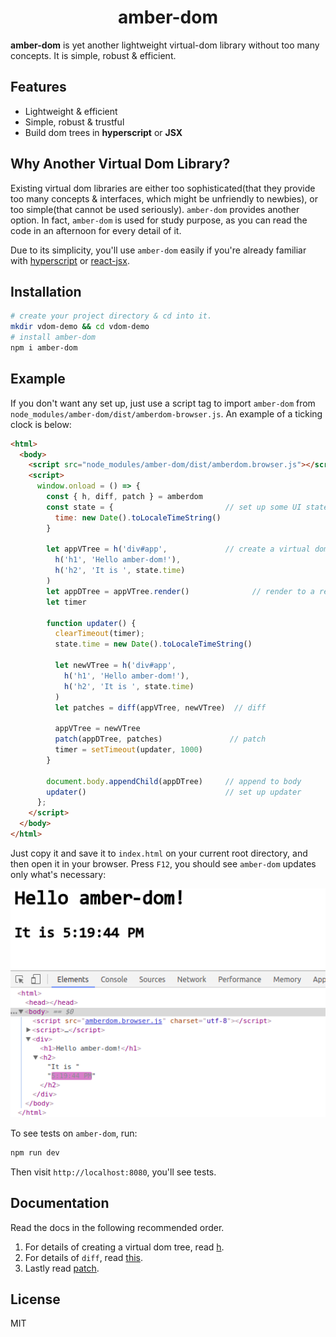 # <center>amber-dom</center>

**amber-dom** is yet another lightweight virtual-dom library without too many concepts. It is simple, robust & efficient.

## Features

- Lightweight & efficient
- Simple, robust & trustful
- Build dom trees in **hyperscript** or **JSX**

## Why Another Virtual Dom Library?

Existing virtual dom libraries are either too sophisticated(that they provide too many concepts & interfaces, which might be unfriendly to newbies), or too simple(that cannot be used seriously). `amber-dom` provides another option. In fact, `amber-dom` is used for study purpose, as you can read the code in an afternoon for every detail of it.

Due to its simplicity, you'll use `amber-dom` easily if you're already familiar with [hyperscript](https://github.com/hyperhype/hyperscript) or [react-jsx](http://facebook.github.io/jsx/).

## Installation

```bash
# create your project directory & cd into it.
mkdir vdom-demo && cd vdom-demo
# install amber-dom
npm i amber-dom
```

## Example

If you don't want any set up, just use a script tag to import `amber-dom` from `node_modules/amber-dom/dist/amberdom-browser.js`. An example of a ticking clock is below:

```html
<html>
  <body>
    <script src="node_modules/amber-dom/dist/amberdom.browser.js"></script>
    <script>
      window.onload = () => {
        const { h, diff, patch } = amberdom
        const state = {                         // set up some UI state.
          time: new Date().toLocaleTimeString()
        }

        let appVTree = h('div#app',             // create a virtual dom tree
          h('h1', 'Hello amber-dom!'),
          h('h2', 'It is ', state.time)
        )
        let appDTree = appVTree.render()              // render to a real dom tree
        let timer

        function updater() {
          clearTimeout(timer);
          state.time = new Date().toLocaleTimeString()

          let newVTree = h('div#app',
            h('h1', 'Hello amber-dom!'),
            h('h2', 'It is ', state.time)
          )
          let patches = diff(appVTree, newVTree)  // diff

          appVTree = newVTree
          patch(appDTree, patches)               // patch
          timer = setTimeout(updater, 1000)
        }

        document.body.appendChild(appDTree)     // append to body
        updater()                               // set up updater
      };
    </script>
  </body>
</html>
```

Just copy it and save it to `index.html` on your current root directory, and then open it in your browser. Press `F12`, you should see `amber-dom` updates only what's necessary:

![](ticking-example.gif)

To see tests on `amber-dom`, run:

```bash
npm run dev
```
Then visit `http://localhost:8080`, you'll see tests.

## Documentation

Read the docs in the following recommended order.

1. For details of creating a virtual dom tree, read [h](docs/h.md).
2. For details of `diff`, read [this](docs/diff.md).
3. Lastly read [patch](docs/patch.md).

## License
MIT
